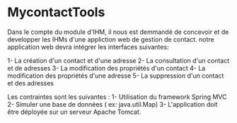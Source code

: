 MycontactTools
==============

Dans le compte du module d'IHM, il nous est demmandé de concevoir et de developper les IHMs d'une appliction web de gestion de contact.
notre application web devra intégrer les interfaces suivantes:

1- La création d'un contact et d'une adresse
2- La consultation d'un contact et de  adresses
3- La modification des propriétés  d'un contact
4- La modification des propriétés d'une adresse
5- La suppression d'un contact et des adresses

Les contraintes sont les suivantes :
1- Utilisation du framework Spring MVC
2- Simuler une base de données ( ex: java.util.Map)
3- L'application doit être déployée sur un serveur Apache Tomcat.
